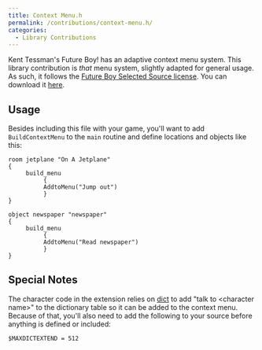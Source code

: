 ```yaml
---
title: Context Menu.h
permalink: /contributions/context-menu.h/
categories: 
  - Library Contributions
---
```


Kent Tessman's Future Boy! has an adaptive context menu system. This
library contribution is *that* menu system, slightly adapted for general
usage. As such, it follows the
[Future Boy Selected Source license](misc/future-boy-license/).
You can download it [here](http://roody.gerynarsabode.org/hbe/context_menu.h).

## Usage

Besides including this file with your game, you'll want to add
`BuildContextMenu` to the `main` routine and define locations and
objects like this:

    room jetplane "On A Jetplane"
    {
         build_menu
              {
              AddtoMenu("Jump out")
              }
    }

    object newspaper "newspaper"
    {
         build_menu
              {
              AddtoMenu("Read newspaper")
              }
    }

## Special Notes

The character code in the extension relies on [dict](strings/dict/) to
add "talk to &lt;character name&gt;" to the dictionary table so it can be
added to the context menu. Because of that, you'll also need to add the
following to your source before anything is defined or included:

    $MAXDICTEXTEND = 512
